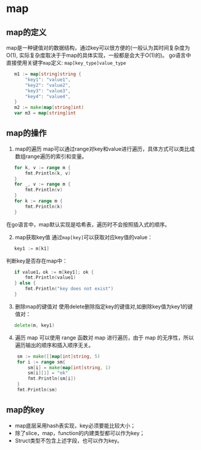 # map

## map的定义
map是一种键值对的数据结构，通过key可以很方便的(一般认为其时间复杂度为O(1), 实际复杂度取决于于map的具体实现，一般都是会大于O(1)的)。
go语言中直接使用关键字`map`定义: `map[key_type]value_type`
```go
   m1 := map[string]string {
       "key1": "value1",
       "key2": "value2",
       "key3": "value3",
       "key4": "value4",
   }
   m2 := make(map[string]int)
   var m3 = map[string]int
```
## map的操作
1. map的遍历
map可以通过range对key和value进行遍历，具体方式可以类比成数组range遍历的索引和变量。
```go
   for k, v := range m {
       fmt.Println(k, v)
   }
   for _, v := range m {
       fmt.Println(v)
   }
   for k := range m {
       fmt.Println(k)
   }
```
在go语言中，map默认实现是哈希表，遍历时不会按照插入式的顺序。

2. map获取key值
通过`map[key]`可以获取对应key值的value：
```go
   key1 := m[k1]
```
判断key是否存在map中：
```go
   if value1，ok := m[key1]; ok {
       fmt.Println(value1)
   } else {
       fmt.Println("key does not exist")
   }
```
3. 删除map的键值对
使用delete删除指定key的键值对,如删除key值为key1的键值对：
```go
   delete(m, key1)
```
4. 遍历 map
可以使用 range 函数对 map 进行遍历，由于 map 的无序性，所以遍历输出的顺序和插入顺序无关。
```go
    sm := make([]map[int]string, 5)
    for i := range sm{
        sm[i] = make(map[int]string, 1)
        sm[i][1] = "ok"
        fmt.Println(sm[i])
    }
    fmt.Println(sm)
```
## map的key
* map底层采用hash表实现，key必须要能比较大小；
* 除了slice，map，function的内建类型都可以作为key；
* Struct类型不包含上述字段，也可以作为key。